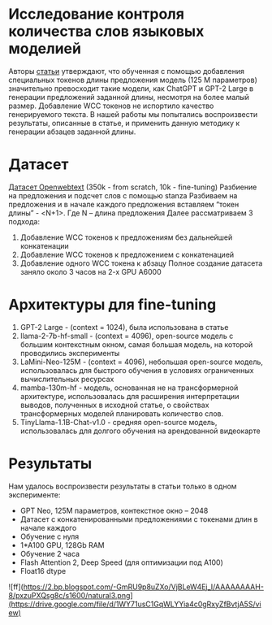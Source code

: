 
# Исследование контроля количества слов языковых моделией

Авторы [статьи](https://web.stanford.edu/class/archive/cs/cs224n/cs224n.1244/final-projects/KatherineLi.pdf) утверждают, что обученная с помощью добавления специальных токенов длины предложения  модель (125 М параметров) значительно превосходит такие модели, как ChatGPT и GPT-2 Large в генерации предложений заданной длины, несмотря на более малый размер. Добавление WCC токенов не испортило качество генерируемого текста. В нашей работы мы попытались воспроизвести результаты, описанные в статье, и применить данную методику к генерации абзацев заданной длины.

# Датасет

[Датасет Openwebtext](https://huggingface.co/datasets/Skylion007/openwebtext) (350k - from scratch, 10k - fine-tuning)
Разбиение на предложения и подсчет слов с помощью stanza
Разбиваем на предложения и в начале каждого предложения вставляем “токен длины” - <N+1>. Где N – длина предложения
Далее рассматриваем 3 подхода:
1. Добавление WCC токенов к предложениям без дальнейшей конкатенации
2. Добавление WCC токенов к предложением с конкатенацией
3. Добавление одного WCC токена к абзацу
Полное создание датасета заняло около 3 часов на 2-х GPU A6000

# Архитектуры для fine-tuning

1. GPT-2 Large - (context = 1024), была использована в статье
2. llama-2-7b-hf-small - (context = 4096), open-source модель с большим контекстным окном, самая большая модель, на которой проводились эксперименты 
3. LaMini-Neo-125M - (context = 4096), небольшая open-source модель, использовалась для быстрого обучения в условиях ограниченных вычислительных ресурсах
4. mamba-130m-hf - модель, основанная не на трансформерной архитектуре, использовалась для расширения интерпретации выводов, полученных в исходной статье, о свойствах трансформерных моделей планировать количество слов. 
5. TinyLlama-1.1B-Chat-v1.0 - средняя open-source модель, использовалась для долгого обучения на арендованной видеокарте

# Результаты

Нам удалось воспроизвести результаты в статьи только в одном эксперименте:
* GPT Neo, 125M параметров, контекстное окно – 2048
* Датасет с конкатенированными предложениями с токенами длин в начале каждого
* Обучение с нуля
* 1*A100 GPU, 128Gb RAM
* Обучение 2 часа
* Flash Attention 2, Deep Speed (для оптимизации под А100)
* Float16 dtype

![ff](https://2.bp.blogspot.com/-GmRU9p8uZXo/VjBLeW4Ej_I/AAAAAAAAH-8/pxzuPXQsg8c/s1600/natural3.png](https://drive.google.com/file/d/1WY71usC1GqWLYYia4c0gRxyZfBvtjA5S/view)  
